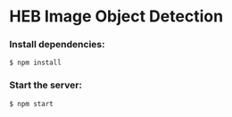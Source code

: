 # HEB Image Object Detection


### Install dependencies:

```console
$ npm install
```

### Start the server:

```console
$ npm start
```
